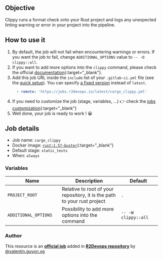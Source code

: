 ## Objective

Clippy runs a format check onto your Rust project and logs any unexpected linting warning or error in your project into the pipeline.

## How to use it

1. By default, the job will not fail when encountering warnings or errors. If you want the job to fail, change `ADDITIONAL_OPTIONS` value to `-- -D clippy::all`.
1. If you want to add more options into the `clippy` command, please check the official [documentation](https://github.com/rust-lang/rust-clippy#readme){:target="_blank"}.
1. Add this job URL inside the `include` list of your `.gitlab-ci.yml` file (see the [quick setup](/use-the-hub/#quick-setup)). You can specify [a fixed version](#changelog) instead of `latest`.
    ```yaml
      - remote: 'https://jobs.r2devops.io/latest/cargo_clippy.yml'
    ```
1. If you need to customize the job (stage, variables, ...) 👉 check the [jobs
   customization](/use-the-hub/#jobs-customization){:target="_blank"}
1. Well done, your job is ready to work ! 😀

## Job details

* Job name: `cargo_clippy`
* Docker image:
[`rust:1.57-buster`](https://hub.docker.com/r/_/rust){:target="_blank"}
* Default stage: `static_tests`
* When: `always`

### Variables

| Name | Description | Default |
| ---- | ----------- | ------- |
| `PROJECT_ROOT` <img width=100/> | Relative to root of your repository, it is the path to your rust project <img width=175/>| `.` <img width=100/>|
| `ADDITIONAL_OPTIONS` <img width=100/> | Possibility to add more options into the command <img width=175/>| `-- -W clippy::all` <img width=100/>|



### Author
This resource is an **[official job](https://docs.r2devops.io/faq-labels/)** added in [**R2Devops repository**](https://gitlab.com/r2devops/hub) by [@valentin.guyon.vg](https://gitlab.com/valentin.guyon.vg)